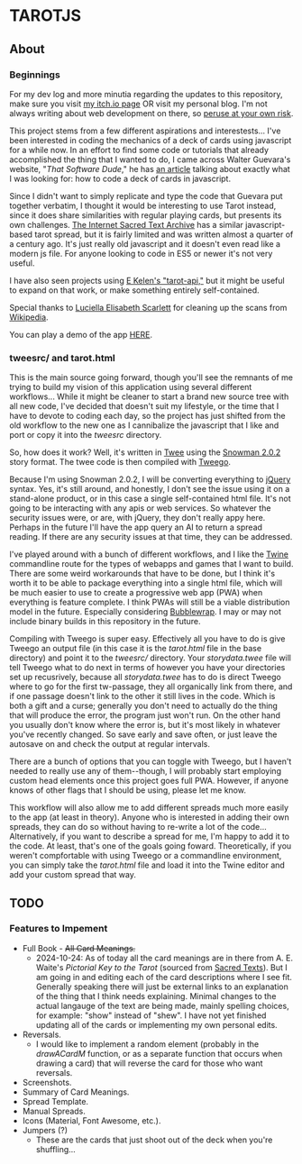 # TAROTJS

## About

### Beginnings

For my dev log and more minutia regarding the updates to this repository, make sure you visit [my itch.io page](https://berkough.itch.io/) OR visit my personal blog. I'm not always writing about web development on there, so [peruse at your own risk](https://www.berkough.com).

This project stems from a few different aspirations and interestests... I've been interested in coding the mechanics of a deck of cards using javascript for a while now. In an effort to find some code or tutorials that already accomplished the thing that I wanted to do, I came across Walter Guevara's website, "*That Software Dude*," he has [an article](https://www.thatsoftwaredude.com/content/6196/coding-a-card-deck-in-javascript) talking about exactly what I was looking for: how to code a deck of cards in javascript.

Since I didn't want to simply replicate and type the code that Guevara put together verbatim, I thought it would be interesting to use Tarot instead, since it does share similarities with regular playing cards, but presents its own challenges. [The Internet Sacred Text Archive](https://www.sacred-texts.com/tarot/pkt/tarot0.htm) has a similar javascript-based tarot spread, but it is fairly limited and was written almost a quarter of a century ago. It's just really old javascript and it doesn't even read like a modern js file. For anyone looking to code in ES5 or newer it's not very useful.

I have also seen projects using [E Kelen's "tarot-api,"](https://github.com/ekelen/tarot-api) but it might be useful to expand on that work, or make something entirely self-contained.

Special thanks to [Luciella Elisabeth Scarlett](https://luciellaes.itch.io/rider-waite-smith-tarot-cards-cc0) for cleaning up the scans from [Wikipedia](https://en.wikipedia.org/wiki/Rider%E2%80%93Waite_Tarot).

You can play a demo of the app [HERE](https://berkough.itch.io/tarotjs).

### tweesrc/ and tarot.html

This is the main source going forward, though you'll see the remnants of me trying to build my vision of this application using several different workflows... While it might be cleaner to start a brand new source tree with all new code, I've decided that doesn't suit my lifestyle, or the time that I have to devote to coding each day, so the project has just shifted from the old workflow to the new one as I cannibalize the javascript that I like and port or copy it into the *tweesrc* directory.

So, how does it work? Well, it's written in [Twee](https://twinery.org/cookbook/terms/terms_twee.html) using the [Snowman 2.0.2](https://videlais.github.io/snowman/#/) story format. The twee code is then compiled with [Tweego](https://www.motoslave.net/tweego/).

Because I'm using Snowman 2.0.2, I will be converting everything to [jQuery](https://jquery.com/) syntax. Yes, it's still around, and honestly, I don't see the issue using it on a stand-alone product, or in this case a single self-contained html file. It's not going to be interacting with any apis or web services. So whatever the security issues were, or are, with jQuery, they don't really appy here. Perhaps in the future I'll have the app query an AI to return a spread reading. If there are any security issues at that time, they can be addressed.

I've played around with a bunch of different workflows, and I like the [Twine](https://twinery.org) commandline route for the types of webapps and games that I want to build. There are some weird workarounds that have to be done, but I think it's worth it to be able to package everything into a single html file, which will be much easier to use to create a progressive web app (PWA) when everything is feature complete. I think PWAs will still be a viable distribution model in the future. Especially considering [Bubblewrap](https://github.com/GoogleChromeLabs/bubblewrap). I may or may not include binary builds in this repository in the future.

Compiling with Tweego is super easy. Effectively all you have to do is give Tweego an output file (in this case it is the *tarot.html* file in the base directory) and point it to the *tweesrc/* directory. Your *storydata.twee* file will tell Tweego what to do next in terms of however you have your directories set up recusrively, because all *storydata.twee* has to do is direct Tweego where to go for the first tw-passage, they all organically link from there, and if one passage doesn't link to the other it still lives in the code. Which is both a gift and a curse; generally you don't need to actually do the thing that will produce the error, the program just won't run. On the other hand you usually don't know where the error is, but it's most likely in whatever you've recently changed. So save early and save often, or just leave the autosave on and check the output at regular intervals.

There are a bunch of options that you can toggle with Tweego, but I haven't needed to really use any of them--though, I will probably start employing custom head elements once this project goes full PWA. However, if anyone knows of other flags that I should be using, please let me know.

This workflow will also allow me to add different spreads much more easily to the app (at least in theory). Anyone who is interested in adding their own spreads, they can do so without having to re-write a lot of the code... Alternatively, if you want to describe a spread for me, I'm happy to add it to the code. At least, that's one of the goals going foward. Theoretically, if you weren't compfortable with using Tweego or a commandline environment, you can simply take the *tarot.html* file and load it into the Twine editor and add your custom spread that way.

## TODO

### Features to Impement

- Full Book - ~~All Card Meanings.~~
  - 2024-10-24: As of today all the card meanings are in there from A. E. Waite's *Pictorial Key to the Tarot* (sourced from [Sacred Texts](https://sacred-texts.com/tarot/pkt/index.htm)). But I am going in and editing each of the card descriptions where I see fit. Generally speaking there will just be external links to an explanation of the thing that I think needs explaining. Minimal changes to the actual langauge of the text are being made, mainly spelling choices, for example: "show" instead of "shew". I have not yet finished updating all of the cards or implementing my own personal edits.
- Reversals.
  - I would like to implement a random element (probably in the *drawACardM* function, or as a separate function that occurs when drawing a card) that will reverse the card for those who want reversals.
- Screenshots.
- Summary of Card Meanings.
- Spread Template.
- Manual Spreads.
- Icons (Material, Font Awesome, etc.).
- Jumpers (?)
  - These are the cards that just shoot out of the deck when you're shuffling...
